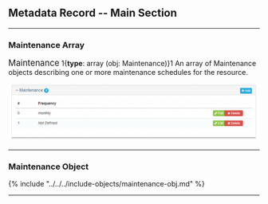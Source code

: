 ## Metadata Record -- Main Section
---

### Maintenance Array

<span class="md-panel" style="font-size: larger">Maintenance</span> 1{**type**: array (obj: <span class="md-panel">Maintenance</span>)}1 An array of <span class="md-panel">Maintenance</span> objects describing one or more maintenance schedules for the resource. 

![Resource Maintenance Panel](/assets/reference/edit-objects/main/maintenance-array.png)

---

### Maintenance Object

{% include "../../../include-objects/maintenance-obj.md" %}

---
